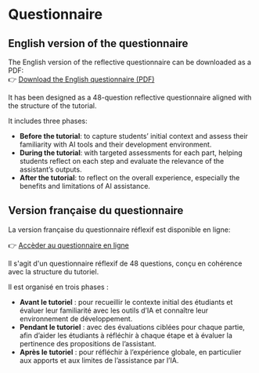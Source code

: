 
# Questionnaire

## English version of the questionnaire

The English version of the reflective questionnaire can be downloaded as a PDF:  
👉 [Download the English questionnaire (PDF)](../questionnaire/questionnaire_en.pdf)

It has been designed as a 48-question reflective questionnaire aligned with the structure of the tutorial.  

It includes three phases:

- **Before the tutorial**: to capture students’ initial context and assess their familiarity with AI tools and their development environment.  
- **During the tutorial**: with targeted assessments for each part, helping students reflect on each step and evaluate the relevance of the assistant’s outputs.  
- **After the tutorial**: to reflect on the overall experience, especially the benefits and limitations of AI assistance.

## Version française du questionnaire

La version française du questionnaire réflexif est disponible en ligne:
<!-- ou peut être téléchargée au format PDF : 
👉 [Télécharger le questionnaire en anglais (PDF)](questionnaire_fr.pdf)-->
👉 [Accèder au questionnaire en ligne](https://forms.gle/YquLZ7CMsmmgvwHUA)

Il s'agit d'un questionnaire réflexif de 48 questions, conçu en cohérence avec la structure du tutoriel.  

Il est organisé en trois phases :

- **Avant le tutoriel** : pour recueillir le contexte initial des étudiants et évaluer leur familiarité avec les outils d’IA et connaître leur environnement de développement.  
- **Pendant le tutoriel** : avec des évaluations ciblées pour chaque partie, afin d’aider les étudiants à réfléchir à chaque étape et à évaluer la pertinence des propositions de l’assistant.  
- **Après le tutoriel** : pour réfléchir à l’expérience globale, en particulier aux apports et aux limites de l’assistance par l’IA.
